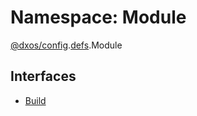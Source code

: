 # Namespace: Module

[@dxos/config](dxos_config.md).[defs](dxos_config.defs.md).Module

## Interfaces

- [Build](../interfaces/dxos_config.defs.Module.Build.md)
